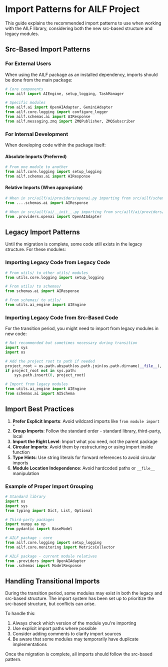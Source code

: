 # Import Patterns for AILF Project

This guide explains the recommended import patterns to use when working with the AILF library, considering both the new src-based structure and legacy modules.

## Src-Based Import Patterns

### For External Users

When using the AILF package as an installed dependency, imports should be done from the main package:

```python
# Core components
from ailf import AIEngine, setup_logging, TaskManager

# Specific modules
from ailf.ai import OpenAIAdapter, GeminiAdapter
from ailf.core.logging import configure_logger
from ailf.schemas.ai import AIResponse
from ailf.messaging.zmq import ZMQPublisher, ZMQSubscriber
```

### For Internal Development

When developing code within the package itself:

#### Absolute Imports (Preferred)

```python
# From one module to another
from ailf.core.logging import setup_logging
from ailf.schemas.ai import AIResponse
```

#### Relative Imports (When appropriate)

```python
# When in src/ailf/ai/providers/openai.py importing from src/ailf/schemas/ai.py
from ....schemas.ai import AIResponse

# When in src/ailf/ai/__init__.py importing from src/ailf/ai/providers/openai.py
from .providers.openai import OpenAIAdapter
```

## Legacy Import Patterns

Until the migration is complete, some code still exists in the legacy structure. For these modules:

### Importing Legacy Code from Legacy Code

```python
# From utils/ to other utils/ modules
from utils.core.logging import setup_logging

# From utils/ to schemas/
from schemas.ai import AIResponse

# From schemas/ to utils/
from utils.ai_engine import AIEngine
```

### Importing Legacy Code from Src-Based Code

For the transition period, you might need to import from legacy modules in new code:

```python
# Not recommended but sometimes necessary during transition
import sys
import os

# Add the project root to path if needed
project_root = os.path.abspath(os.path.join(os.path.dirname(__file__), "../../.."))
if project_root not in sys.path:
    sys.path.insert(0, project_root)

# Import from legacy modules
from utils.ai_engine import AIEngine
from schemas.ai import AISchema
```

## Import Best Practices

1. **Prefer Explicit Imports**: Avoid wildcard imports like `from module import *`
2. **Group Imports**: Follow the standard order - standard library, third-party, local
3. **Import the Right Level**: Import what you need, not the parent package
4. **Circular Imports**: Avoid them by restructuring or using import inside function
5. **Type Hints**: Use string literals for forward references to avoid circular imports
6. **Module Location Independence**: Avoid hardcoded paths or `__file__` manipulation

### Example of Proper Import Grouping

```python
# Standard library
import os
import sys
from typing import Dict, List, Optional

# Third-party packages
import numpy as np
from pydantic import BaseModel

# AILF package - core
from ailf.core.logging import setup_logging
from ailf.core.monitoring import MetricsCollector

# AILF package - current module relatives
from .providers import OpenAIAdapter
from .schemas import ModelResponse
```

## Handling Transitional Imports

During the transition period, some modules may exist in both the legacy and src-based structure. The import system has been set up to prioritize the src-based structure, but conflicts can arise.

To handle this:

1. Always check which version of the module you're importing
2. Use explicit import paths where possible
3. Consider adding comments to clarify import sources
4. Be aware that some modules may temporarily have duplicate implementations

Once the migration is complete, all imports should follow the src-based pattern.
